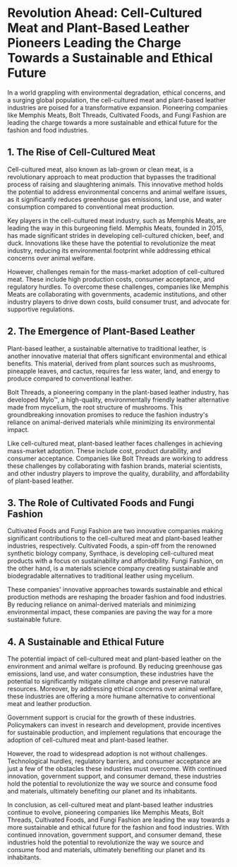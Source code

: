  # Revolution Ahead: Cell-Cultured Meat and Plant-Based Leather Pioneers Leading the Charge Towards a Sustainable and Ethical Future

In a world grappling with environmental degradation, ethical concerns, and a surging global population, the cell-cultured meat and plant-based leather industries are poised for a transformative expansion. Pioneering companies like Memphis Meats, Bolt Threads, Cultivated Foods, and Fungi Fashion are leading the charge towards a more sustainable and ethical future for the fashion and food industries.

## 1. The Rise of Cell-Cultured Meat

Cell-cultured meat, also known as lab-grown or clean meat, is a revolutionary approach to meat production that bypasses the traditional process of raising and slaughtering animals. This innovative method holds the potential to address environmental concerns and animal welfare issues, as it significantly reduces greenhouse gas emissions, land use, and water consumption compared to conventional meat production.

Key players in the cell-cultured meat industry, such as Memphis Meats, are leading the way in this burgeoning field. Memphis Meats, founded in 2015, has made significant strides in developing cell-cultured chicken, beef, and duck. Innovations like these have the potential to revolutionize the meat industry, reducing its environmental footprint while addressing ethical concerns over animal welfare.

However, challenges remain for the mass-market adoption of cell-cultured meat. These include high production costs, consumer acceptance, and regulatory hurdles. To overcome these challenges, companies like Memphis Meats are collaborating with governments, academic institutions, and other industry players to drive down costs, build consumer trust, and advocate for supportive regulations.

## 2. The Emergence of Plant-Based Leather

Plant-based leather, a sustainable alternative to traditional leather, is another innovative material that offers significant environmental and ethical benefits. This material, derived from plant sources such as mushrooms, pineapple leaves, and cactus, requires far less water, land, and energy to produce compared to conventional leather.

Bolt Threads, a pioneering company in the plant-based leather industry, has developed Mylo™, a high-quality, environmentally friendly leather alternative made from mycelium, the root structure of mushrooms. This groundbreaking innovation promises to reduce the fashion industry's reliance on animal-derived materials while minimizing its environmental impact.

Like cell-cultured meat, plant-based leather faces challenges in achieving mass-market adoption. These include cost, product durability, and consumer acceptance. Companies like Bolt Threads are working to address these challenges by collaborating with fashion brands, material scientists, and other industry players to improve the quality, durability, and affordability of plant-based leather.

## 3. The Role of Cultivated Foods and Fungi Fashion

Cultivated Foods and Fungi Fashion are two innovative companies making significant contributions to the cell-cultured meat and plant-based leather industries, respectively. Cultivated Foods, a spin-off from the renowned synthetic biology company, Synthace, is developing cell-cultured meat products with a focus on sustainability and affordability. Fungi Fashion, on the other hand, is a materials science company creating sustainable and biodegradable alternatives to traditional leather using mycelium.

These companies' innovative approaches towards sustainable and ethical production methods are reshaping the broader fashion and food industries. By reducing reliance on animal-derived materials and minimizing environmental impact, these companies are paving the way for a more sustainable future.

## 4. A Sustainable and Ethical Future

The potential impact of cell-cultured meat and plant-based leather on the environment and animal welfare is profound. By reducing greenhouse gas emissions, land use, and water consumption, these industries have the potential to significantly mitigate climate change and preserve natural resources. Moreover, by addressing ethical concerns over animal welfare, these industries are offering a more humane alternative to conventional meat and leather production.

Government support is crucial for the growth of these industries. Policymakers can invest in research and development, provide incentives for sustainable production, and implement regulations that encourage the adoption of cell-cultured meat and plant-based leather.

However, the road to widespread adoption is not without challenges. Technological hurdles, regulatory barriers, and consumer acceptance are just a few of the obstacles these industries must overcome. With continued innovation, government support, and consumer demand, these industries hold the potential to revolutionize the way we source and consume food and materials, ultimately benefiting our planet and its inhabitants.

In conclusion, as cell-cultured meat and plant-based leather industries continue to evolve, pioneering companies like Memphis Meats, Bolt Threads, Cultivated Foods, and Fungi Fashion are leading the way towards a more sustainable and ethical future for the fashion and food industries. With continued innovation, government support, and consumer demand, these industries hold the potential to revolutionize the way we source and consume food and materials, ultimately benefiting our planet and its inhabitants.